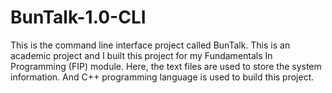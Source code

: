# BunTalk-1.0-CLI
This is the command line interface project called BunTalk. This is an academic project and I built this project for my Fundamentals In Programming (FIP) module. Here, the text files are used to store the system information. And C++ programming language is used to build this project.
